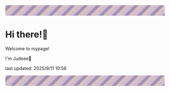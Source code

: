 <!-- Header image -->
<img src="./pokemon/pokemon_7.png" width="1000">

# Hi there!👋

Welcome to mypage!

I'm Judeee🐷

last updated: 2025/9/11 10:56

<!-- Footer image -->
<img src="./pokemon/pokemon_7.png" width="1000">
